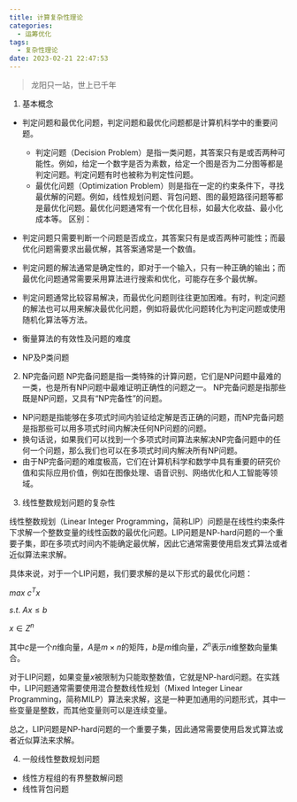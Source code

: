 ```yaml
---
title: 计算复杂性理论
categories:
  - 运筹优化
tags:
  - 复杂性理论
date: 2023-02-21 22:47:53
---
```

> 龙阳只一站，世上已千年

1. 基本概念
- 判定问题和最优化问题，判定问题和最优化问题都是计算机科学中的重要问题。
  - 判定问题（Decision Problem）是指一类问题，其答案只有是或否两种可能性。例如，给定一个数字是否为素数，给定一个图是否为二分图等都是判定问题。判定问题有时也被称为判定性问题。
  - 最优化问题（Optimization Problem）则是指在一定的约束条件下，寻找最优解的问题。例如，线性规划问题、背包问题、图的最短路径问题等都是最优化问题。最优化问题通常有一个优化目标，如最大化收益、最小化成本等。
区别：
- 判定问题只需要判断一个问题是否成立，其答案只有是或否两种可能性；而最优化问题需要求出最优解，其答案通常是一个数值。
- 判定问题的解法通常是确定性的，即对于一个输入，只有一种正确的输出；而最优化问题通常需要采用算法进行搜索和优化，可能存在多个最优解。
- 判定问题通常比较容易解决，而最优化问题则往往更加困难。有时，判定问题的解法也可以用来解决最优化问题，例如将最优化问题转化为判定问题或使用随机化算法等方法。

- 衡量算法的有效性及问题的难度

- NP及P类问题

2. NP完备问题
NP完备问题是指一类特殊的计算问题，它们是NP问题中最难的一类，也是所有NP问题中最难证明正确性的问题之一。
NP完备问题是指那些既是NP问题，又具有“NP完备性”的问题。
- NP问题是指能够在多项式时间内验证给定解是否正确的问题，而NP完备问题是指那些可以用多项式时间内解决任何NP问题的问题。
- 换句话说，如果我们可以找到一个多项式时间算法来解决NP完备问题中的任何一个问题，那么我们也可以在多项式时间内解决所有NP问题。
- 由于NP完备问题的难度极高，它们在计算机科学和数学中具有重要的研究价值和实际应用价值，例如在图像处理、语音识别、网络优化和人工智能等领域。

3. 线性整数规划问题的复杂性

线性整数规划（Linear Integer Programming，简称LIP）问题是在线性约束条件下求解一个整数变量的线性函数的最优化问题。LIP问题是NP-hard问题的一个重要子集，即在多项式时间内不能确定最优解，因此它通常需要使用启发式算法或者近似算法来求解。

具体来说，对于一个LIP问题，我们要求解的是以下形式的最优化问题：

$max$ $c^Tx$

$s.t.$ $Ax\le b$

$x\in Z^n$

其中$c$是一个$n$维向量，$A$是$m\times n$的矩阵，$b$是$m$维向量，$Z^n$表示$n$维整数向量集合。

对于LIP问题，如果变量$x$被限制为只能取整数值，它就是NP-hard问题。在实践中，LIP问题通常需要使用混合整数线性规划（Mixed Integer Linear Programming，简称MILP）算法来求解，这是一种更加通用的问题形式，其中一些变量是整数，而其他变量则可以是连续变量。

总之，LIP问题是NP-hard问题的一个重要子集，因此通常需要使用启发式算法或者近似算法来求解。


4. 一般线性整数规划问题

- 线性方程组的有界整数解问题
- 线性背包问题
